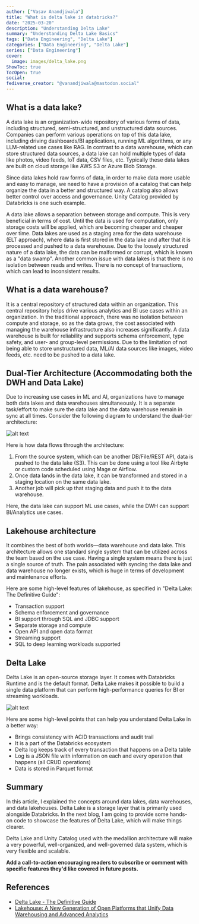 ```yaml
---
author: ["Vasav Anandjiwala"]
title: "What is delta lake in databricks?"
date: "2025-03-20"
description: "Understanding Delta Lake"
summary: "Understanding Delta Lake Basics"
tags: ["Data Engineering", "Delta Lake"]
categories: ["Data Engineering", "Delta Lake"]
series: ["Data Engineering"]
cover:
  image: images/delta_lake.png
ShowToc: true
TocOpen: true
social:
fediverse_creator: "@vanandjiwala@mastodon.social"
---
```


## What is a data lake?

A data lake is an organization-wide repository of various forms of data, including structured, semi-structured, and unstructured data sources. Companies can perform various operations on top of this data lake, including driving dashboards/BI applications, running ML algorithms, or any LLM-related use cases like RAG. In contrast to a data warehouse, which can store structured data sources, a data lake can hold multiple types of data like photos, video feeds, IoT data, CSV files, etc. Typically these data lakes are built on cloud storage like AWS S3 or Azure Blob Storage.

Since data lakes hold raw forms of data, in order to make data more usable and easy to manage, we need to have a provision of a catalog that can help organize the data in a better and structured way. A catalog also allows better control over access and governance. Unity Catalog provided by Databricks is one such example.

A data lake allows a separation between storage and compute. This is very beneficial in terms of cost. Until the data is used for computation, only storage costs will be applied, which are becoming cheaper and cheaper over time. Data lakes are used as a staging area for the data warehouse (ELT approach), where data is first stored in the data lake and after that it is processed and pushed to a data warehouse. Due to the loosely structured nature of a data lake, the data can be malformed or corrupt, which is known as a "data swamp". Another common issue with data lakes is that there is no isolation between reads and writes. There is no concept of transactions, which can lead to inconsistent results.

## What is a data warehouse?

It is a central repository of structured data within an organization. This central repository helps drive various analytics and BI use cases within an organization. In the traditional approach, there was no isolation between compute and storage, so as the data grows, the cost associated with managing the warehouse infrastructure also increases significantly. A data warehouse is built for reliability and supports schema enforcement, type safety, and user- and group-level permissions. Due to the limitation of not being able to store unstructured data, ML/AI data sources like images, video feeds, etc. need to be pushed to a data lake.

## Dual-Tier Architecture (Accommodating both the DWH and Data Lake)

Due to increasing use cases in ML and AI, organizations have to manage both data lakes and data warehouses simultaneously. It is a separate task/effort to make sure the data lake and the data warehouse remain in sync at all times. Consider the following diagram to understand the dual-tier architecture:

![alt text](https://vasav.co.in/images/2-tier-architecture.png)

Here is how data flows through the architecture:

1. From the source system, which can be another DB/File/REST API, data is pushed to the data lake (S3). This can be done using a tool like Airbyte or custom code scheduled using Mage or Airflow.
2. Once data lands in the data lake, it can be transformed and stored in a staging location on the same data lake.
3. Another job will pick up that staging data and push it to the data warehouse.

Here, the data lake can support ML use cases, while the DWH can support BI/Analytics use cases.

## Lakehouse architecture

It combines the best of both worlds—data warehouse and data lake. This architecture allows one standard single system that can be utilized across the team based on the use case. Having a single system means there is just a single source of truth. The pain associated with syncing the data lake and data warehouse no longer exists, which is huge in terms of development and maintenance efforts.

Here are some high-level features of lakehouse, as specified in "Delta Lake: The Definitive Guide":

- Transaction support
- Schema enforcement and governance
- BI support through SQL and JDBC support
- Separate storage and compute
- Open API and open data format
- Streaming support
- SQL to deep learning workloads supported

## Delta Lake

Delta Lake is an open-source storage layer. It comes with Databricks Runtime and is the default format. Delta Lake makes it possible to build a single data platform that can perform high-performance queries for BI or streaming workloads.

![alt text](https://www.databricks.com/wp-content/uploads/2020/01/data-lakehouse-new.png)

Here are some high-level points that can help you understand Delta Lake in a better way:

- Brings consistency with ACID transactions and audit trail
- It is a part of the Databricks ecosystem
- Delta log keeps track of every transaction that happens on a Delta table
- Log is a JSON file with information on each and every operation that happens (all CRUD operations)
- Data is stored in Parquet format

## Summary

In this article, I explained the concepts around data lakes, data warehouses, and data lakehouses. Delta Lake is a storage layer that is primarily used alongside Databricks. In the next blog, I am going to provide some hands-on code to showcase the features of Delta Lake, which will make things clearer.

Delta Lake and Unity Catalog used with the medallion architecture will make a very powerful, well-organized, and well-governed data system, which is very flexible and scalable.

**Add a call-to-action encouraging readers to subscribe or comment with specific features they'd like covered in future posts.**

## References

- [Delta Lake - The Definitive Guide](https://www.databricks.com/resources/ebook/delta-lake-the-definitive-guide-by-oreilly)
- [Lakehouse: A New Generation of Open Platforms that Unify Data Warehousing and Advanced Analytics](https://www.cidrdb.org/cidr2021/papers/cidr2021_paper17.pdf)
